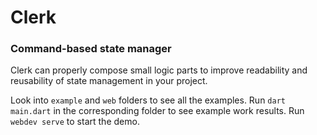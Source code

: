 # Clerk

### Command-based state manager

Clerk can properly compose small logic parts to improve readability and reusability of state management in your project.

Look into `example` and `web` folders to see all the examples.
Run `dart main.dart` in the corresponding folder to see example work results.
Run `webdev serve` to start the demo.
